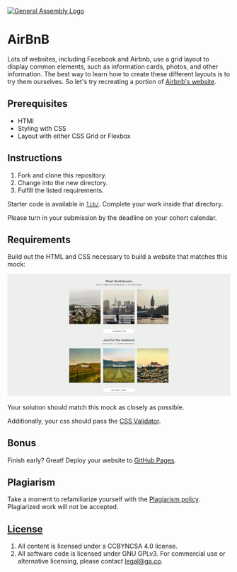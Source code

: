 [![General Assembly Logo](https://camo.githubusercontent.com/1a91b05b8f4d44b5bbfb83abac2b0996d8e26c92/687474703a2f2f692e696d6775722e636f6d2f6b6538555354712e706e67)](https://generalassemb.ly/education/web-development-immersive)

# AirBnB

Lots of websites, including Facebook and Airbnb, use a grid layout to display
common elements, such as information cards, photos, and other information. The
best way to learn how to create these different layouts is to try them
ourselves. So let's try recreating a portion of
[Airbnb's website](https://www.airbnb.com/).

## Prerequisites

- HTMl
- Styling with CSS
- Layout with either CSS Grid or Flexbox

## Instructions

1. Fork and clone this repository.
1. Change into the new directory.
1. Fulfill the listed requirements.

Starter code is available in [`lib/`](lib/). Complete your work inside that
directory.

Please turn in your submission by the deadline on your cohort calendar.

## Requirements

Build out the HTML and CSS necessary to build a website that matches this mock:

![AirBnB Mock](./solution.jpg)

Your solution should match this mock as closely as possible.

Additionally, your css should pass the
[CSS Validator](https://jigsaw.w3.org/css-validator/).

## Bonus

Finish early? Great! Deploy your website to
[GitHub Pages](https://pages.github.com/).

## Plagiarism

Take a moment to refamiliarize yourself with the
[Plagiarism policy](https://git.generalassemb.ly/DC-WDI/Administrative/blob/master/plagiarism.md).
Plagiarized work will not be accepted.

## [License](LICENSE)

1.  All content is licensed under a CC­BY­NC­SA 4.0 license.
1.  All software code is licensed under GNU GPLv3. For commercial use or
    alternative licensing, please contact legal@ga.co.
